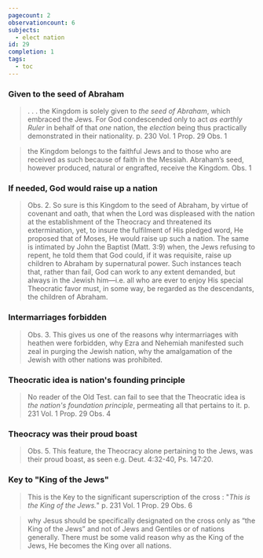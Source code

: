 ```yaml
---
pagecount: 2
observationcount: 6
subjects:
  - elect nation
id: 29
completion: 1
tags:
  - toc
---
```

### Given to the seed of Abraham
> . . . the Kingdom is solely given to *the seed of Abraham*, which embraced the Jews.  For God condescended only  to act *as earthly Ruler* in behalf of that *one* nation, the *election* being thus practically demonstrated in their nationality.
> p. 230 Vol. 1 Prop. 29 Obs. 1

>the Kingdom belongs to the faithful Jews and to those who are received as such because of faith in the Messiah. Abraham’s seed, however produced, natural or engrafted, receive the Kingdom.
>Obs. 1
### If needed, God would raise up a nation
>Obs. 2. So sure is this Kingdom to the seed of Abraham, by virtue of covenant and oath, that when the Lord was displeased with the nation at the establishment of the Theocracy and threatened its extermination, yet, to insure the fulfilment of His pledged word, He proposed that of Moses, He would raise up such a nation. The same is intimated by John the Baptist (Matt. 3:9) when, the Jews refusing to repent, he told them that God could, if it was requisite, raise up children to Abraham by supernatural power. Such instances teach that, rather than fail, God can work to any extent demanded, but always in the Jewish him—i.e. all who are ever to enjoy His special Theocratic favor must, in some way, be regarded as the descendants, the children of Abraham.
### Intermarriages forbidden
>Obs. 3. This gives us one of the reasons why intermarriages with heathen were forbidden, why Ezra and Nehemiah manifested such zeal in purging the Jewish nation, why the amalgamation of the Jewish with other nations was prohibited.
### Theocratic idea is nation's founding principle
> No reader of the Old Test. can fail to see that the Theocratic idea is *the nation's foundation principle*, permeating all that pertains to it.
> p. 231 Vol. 1 Prop. 29 Obs. 4
### Theocracy was their proud boast
>Obs. 5. This feature, the Theocracy alone pertaining to the Jews, was their proud boast, as seen e.g. Deut. 4:32-40, Ps. 147:20.
### Key to "King of the Jews"
> This is the Key to the significant superscription of the cross : "*This is the King of the Jews.*"
> p. 231 Vol. 1 Prop. 29 Obs. 6

>why Jesus should be specifically designated on the cross only as “the King of the Jews” and not of Jews and Gentiles or of nations generally. There must be some valid reason why as the King of the Jews, He becomes the King over all nations.